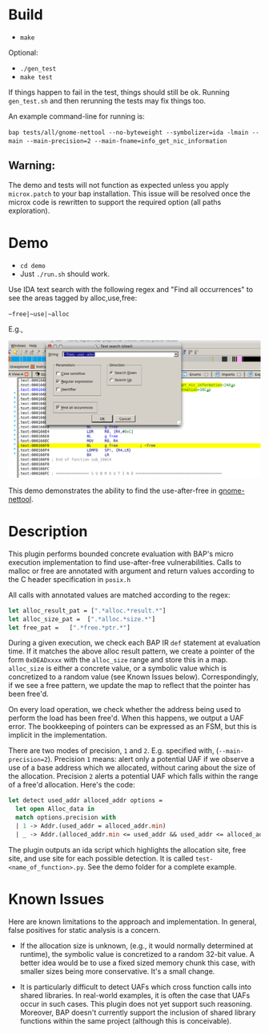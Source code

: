 # Build

* `make`

Optional:
* `./gen_test`
* `make test`

If things happen to fail in the test, things should still be ok. Running
`gen_test.sh` and then rerunning the tests may fix things too.

An example command-line for running is:

`bap tests/all/gnome-nettool --no-byteweight --symbolizer=ida -lmain --main
--main-precision=2 --main-fname=info_get_nic_information`

## Warning:

The demo and tests will not function as expected unless you apply `microx.patch`
to your bap installation. This issue will be resolved once the microx code is
rewritten to support the required option (all paths exploration).

# Demo

* `cd demo`
* Just `./run.sh` should work.

Use IDA text search with the following regex and "Find all occurrences" to see
the areas tagged by alloc,use,free:

`~free|~use|~alloc`

E.g.,

<img src=pngs/ida-uaf.png></img>

This demo demonstrates the ability to find the use-after-free in
[gnome-nettool](https://bugzilla.gnome.org/show_bug.cgi?id=753184).

# Description

This plugin performs bounded concrete evaluation with BAP's micro execution
implementation to find use-after-free vulnerabilities. Calls to malloc or free
are annotated with argument and return values according to the C header
specification in `posix.h`

All calls with annotated values are matched according to the regex:

```ocaml
let alloc_result_pat = [".*alloc.*result.*"]
let alloc_size_pat =  [".*alloc.*size.*"]
let free_pat =   [".*free.*ptr.*"]
```

During a given execution, we check each BAP IR `def` statement at evaluation
time. If it matches the above alloc result pattern, we create a pointer of the
form `0xDEADxxxx` with the `alloc_size` range and store this in a map.
`alloc_size` is either a concrete value, or a symbolic value which is
concretized to a random value (see Known Issues below). Correspondingly, if we
see a free pattern, we update the map to reflect that the pointer has been
free'd.

On every load operation, we check whether the address being used to perform the
load has been free'd. When this happens, we output a UAF error. The bookkeeping
of pointers can be expressed as an FSM, but this is implicit in the
implementation.

There are two modes of precision, `1` and `2`. E.g. specified with, (`--main-precision=2`). Precision `1` means: alert only a potential UAF if we observe a use of a base address which we allocated, without caring about the size of the allocation. Precision `2` alerts a potential UAF which falls within the range of a free'd allocation. Here's the code:

```ocaml
let detect used_addr alloced_addr options =
  let open Alloc_data in
  match options.precision with
  | 1 -> Addr.(used_addr = alloced_addr.min)
  | _ -> Addr.(alloced_addr.min <= used_addr && used_addr <= alloced_addr.max)
```

The plugin outputs an ida script which highlights the allocation site, free
site, and use site for each possible detection. It is called
`test-<name_of_function>.py`. See the demo folder for a complete example.

# Known Issues

Here are known limitations to the approach and implementation. In general, false
positives for static analysis is a concern.

* If the allocation size is unknown, (e.g., it would normally determined at
  runtime), the symbolic value is concretized to a random 32-bit value. A better idea
  would be to use a fixed sized memory chunk this case, with smaller sizes being
  more conservative. It's a small change.

* It is particularly difficult to detect UAFs which cross function calls into
  shared libraries. In real-world examples, it is often the case that UAFs occur
  in such cases. This plugin does not yet support such reasoning. Moreover, BAP
  doesn't currently support the inclusion of shared library functions within the
  same project (although this is conceivable).
